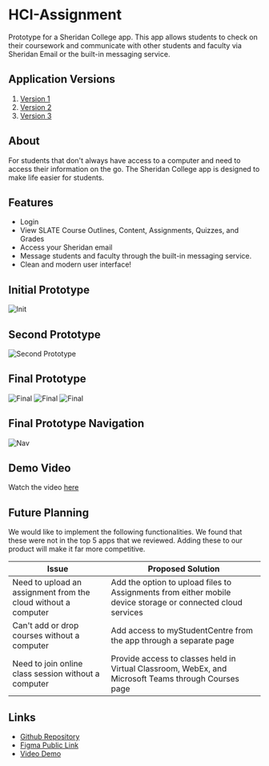 # HCI-Assignment
Prototype for a Sheridan College app. This app allows students to check on their coursework and communicate with other students and faculty via Sheridan Email or the built-in messaging service.

## Application Versions

1. [Version 1](https://www.figma.com/file/JgObWh6Qj19fzt5Ikf3k3q/Assignment-1?type=design&node-id=0%3A1&mode=design&t=lRyODStvkEaWL1R1-1)
2. [Version 2](https://www.figma.com/file/DM7z1ZhvToj9B8I2L5HWfi/Assignment-2?type=design&node-id=27%3A623&mode=design&t=1zoarrS7GLqH2pE9-1)
3. [Version 3](https://www.figma.com/file/CMuQvsGJ9qaKWnqPQvuzGu/Assignment-3?type=design&node-id=0%3A1&mode=design&t=XFQOyhZHcqBamHQv-1)

## About

For students that don't always have access to a computer and need to access their information on the go. The Sheridan College app is designed to make life easier for students.

## Features

- Login
- View SLATE Course Outlines, Content, Assignments, Quizzes, and Grades
- Access your Sheridan email
- Message students and faculty through the built-in messaging service.
- Clean and modern user interface!

## Initial Prototype

![Init](./InitialPrototype.png)

## Second Prototype

![Second Prototype](./SecondPrototype.png)

## Final Prototype

![Final](./FinalPrototype1.png)
![Final](./FinalPrototype2.png)
![Final](./FinalPrototype3.png)

## Final Prototype Navigation

![Nav](./NavigationPrototype.png)

## Demo Video

Watch the video [here](https://youtu.be/1CbAwSATc9E)

## Future Planning

We would like to implement the following functionalities. We found that these were not in the top 5 apps that we reviewed. Adding these to our product will make it far more competitive.

| Issue                                                            | Proposed Solution                                                                                                                                                               |
| ---------------------------------------------------------------- | ------------------------------------------------------------------------------------------------------------------------------------------------------------------------------- |
| Need to upload an assignment from the cloud without a computer   | Add the option to upload files to Assignments from either mobile device storage or connected cloud services                                                                     |
| Can't add or drop courses without a computer                     | Add access to myStudentCentre from the app through a separate page                                                                                                              |
| Need to join online class session without a computer             | Provide access to classes held in Virtual Classroom, WebEx, and Microsoft Teams through Courses page                                                                            |

## Links

- [Github Repository](https://github.com/HasanYousaf/HCI-Assignment)
- [Figma Public Link](https://www.figma.com/file/CMuQvsGJ9qaKWnqPQvuzGu/Assignment-3?type=design&node-id=0%3A1&mode=design&t=XFQOyhZHcqBamHQv-1)
- [Video Demo](https://youtu.be/1CbAwSATc9E)
